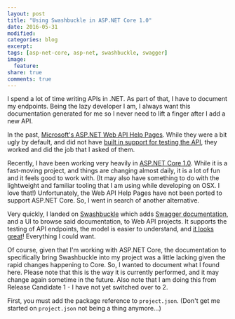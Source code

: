 ```yaml
---
layout: post
title: "Using Swashbuckle in ASP.NET Core 1.0"
date: 2016-05-31
modified:
categories: blog
excerpt:
tags: [asp-net-core, asp-net, swashbuckle, swagger]
image:
  feature:
share: true
comments: true
---
```

I spend a lot of time writing APIs in .NET. As part of that, I have to document my endpoints. Being the lazy developer I am, I always want this documentation generated for me so I never need to lift a finger after I add a new API.

In the past, [Microsoft's ASP.NET Web API Help Pages](http://www.asp.net/web-api/overview/getting-started-with-aspnet-web-api/creating-api-help-pages). While they were a bit ugly by default, and did not have [built in support for testing the API](https://blogs.msdn.microsoft.com/yaohuang1/2012/12/02/adding-a-simple-test-client-to-asp-net-web-api-help-page/), they worked and did the job that I asked of them.

Recently, I have been working very heavily in [ASP.NET Core 1.0](https://dotnet.github.io/). While it is a fast-moving project, and things are changing almost daily, it is a lot of fun and it feels good to work with. (It may also have something to do with the lightweight and familiar tooling that I am using while developing on OSX. I love that!) Unfortunately, the Web API Help Pages have not been ported to support ASP.NET Core. So, I went in search of another alternative.

Very quickly, I landed on [Swashbuckle](https://github.com/domaindrivendev/Swashbuckle) which adds [Swagger documentation](http://swagger.io/), and a UI to browse said documentation, to Web API projects. It supports the testing of API endpoints, the model is easier to understand, and [it looks great](http://petstore.swagger.io/)! Everything I could want.

Of course, given that I'm working with ASP.NET Core, the documentation to specifically bring Swashbuckle into my project was a little lacking given the rapid changes happening to Core. So, I wanted to document what I found here. Please note that this is the way it is currently performed, and it may change again sometime in the future. Also note that I am doing this from Release Candidate 1 - I have not yet switched over to 2.

First, you must add the package reference to `project.json`. (Don't get me started on `project.json` not being a thing anymore...)

